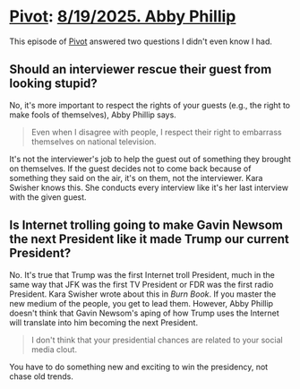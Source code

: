 # [Pivot](https://podcastindex.org/podcast/174725): [8/19/2025. Abby Phillip](https://writecomments.com/transcripts/?md5=856f6badf469a668f9f4e5f4fd083f47)

This episode of [Pivot] answered two questions I didn't even know I had.

[Pivot]: ../../../series/pivot.md

## Should an interviewer rescue their guest from looking stupid?

No, it's more important to respect the rights of your guests (e.g., the right to make fools of themselves), Abby Phillip says.

> Even when I disagree with people, I respect their right to embarrass themselves on national television.

It's not the interviewer's job to help the guest out of something they brought on themselves. If the guest decides not to come back because of something they said on the air, it's on them, not the interviewer. Kara Swisher knows this. She conducts every interview like it's her last interview with the given guest.

## Is Internet trolling going to make Gavin Newsom the next President like it made Trump our current President?

No. It's true that Trump was the first Internet troll President, much in the same way that JFK was the first TV President or FDR was the first radio President. Kara Swisher wrote about this in _Burn Book_. If you master the new medium of the people, you get to lead them. However, Abby Phillip doesn't think that Gavin Newsom's aping of how Trump uses the Internet will translate into him becoming the next President.

> I don't think that your presidential chances are related to your social media clout.

You have to do something new and exciting to win the presidency, not chase old trends.
